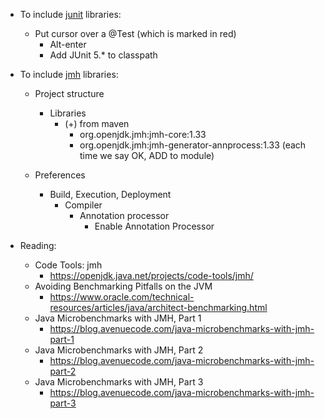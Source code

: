 * To include [junit](https://junit.org/junit5/) libraries:

    * Put cursor over a @Test (which is marked in red)
        * Alt-enter
        * Add JUnit 5.* to classpath

* To include [jmh](https://openjdk.java.net/projects/code-tools/jmh/) libraries:

    * Project structure
        * Libraries
            * (+) from maven
                - org.openjdk.jmh:jmh-core:1.33
                - org.openjdk.jmh:jmh-generator-annprocess:1.33
            (each time we say OK, ADD to module)
        
    * Preferences
        * Build, Execution, Deployment
            * Compiler
                * Annotation processor
                    - Enable Annotation Processor 

* Reading:

    - Code Tools: jmh
        - https://openjdk.java.net/projects/code-tools/jmh/
    - Avoiding Benchmarking Pitfalls on the JVM
        - https://www.oracle.com/technical-resources/articles/java/architect-benchmarking.html
    - Java Microbenchmarks with JMH, Part 1
        - https://blog.avenuecode.com/java-microbenchmarks-with-jmh-part-1
    - Java Microbenchmarks with JMH, Part 2
        - https://blog.avenuecode.com/java-microbenchmarks-with-jmh-part-2
    - Java Microbenchmarks with JMH, Part 3
        - https://blog.avenuecode.com/java-microbenchmarks-with-jmh-part-3